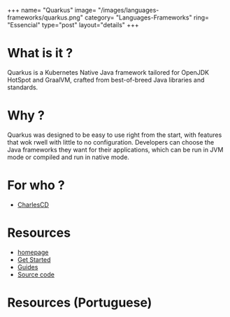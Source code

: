 +++
name= "Quarkus"
image= "/images/languages-frameworks/quarkus.png"
category= "Languages-Frameworks"
ring= "Essencial"
type="post"
layout="details"
+++

# What is it ?

Quarkus is a Kubernetes Native Java framework tailored for OpenJDK HotSpot and GraalVM, crafted from best-of-breed Java libraries and standards.


# Why ?

Quarkus was designed to be easy to use right from the start, with features that wok rwell with little to no configuration. Developers can choose the Java frameworks they want for their applications, which can be run in JVM mode or compiled and run in native mode.

# For who ?
* [CharlesCD](https://charlescd.io/)

# Resources
* [homepage](https://quarkus.io/)
* [Get Started](https://quarkus.io/get-started/)
* [Guides](https://quarkus.io/guides/)
* [Source code](https://github.com/quarkusio/quarkus)


# Resources (Portuguese)

